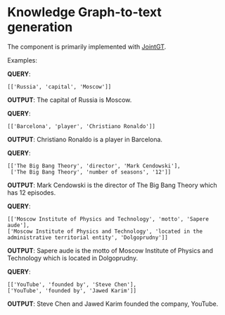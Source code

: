 # Knowledge Graph-to-text generation

The component is primarily implemented with [JointGT](https://aclanthology.org/2021.findings-acl.223/).

Examples:

**QUERY**:

    [['Russia', 'capital', 'Moscow']]

**OUTPUT**:
 The capital of Russia is Moscow.

**QUERY**:

    [['Barcelona', 'player', 'Christiano Ronaldo']]

**OUTPUT**:
Christiano Ronaldo is a player in Barcelona.

**QUERY**:

    [['The Big Bang Theory', 'director', 'Mark Cendowski'], 
     ['The Big Bang Theory', 'number of seasons', '12']]

**OUTPUT**:
Mark Cendowski is the director of The Big Bang Theory which has 12 episodes.

**QUERY**:

    [['Moscow Institute of Physics and Technology', 'motto', 'Sapere aude'], 
    ['Moscow Institute of Physics and Technology', 'located in the administrative territorial entity', 'Dolgoprudny']]
**OUTPUT**:
Sapere aude is the motto of Moscow Institute of Physics and Technology which is located in Dolgoprudny.

**QUERY**:

    [['YouTube', 'founded by', 'Steve Chen'], 
    ['YouTube', 'founded by', 'Jawed Karim']]
**OUTPUT**:
Steve Chen and Jawed Karim founded the company, YouTube.
